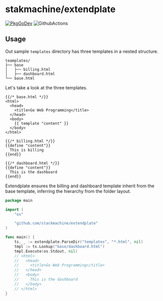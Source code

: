 # stakmachine/extendplate
[![PkgGoDev](https://pkg.go.dev/badge/github.com/stackmachine/extendplate)](https://pkg.go.dev/github.com/stackmachine/extendplate) ![GithubActions](https://github.com/stackmachine/extendplate/workflows/ci/badge.svg?branch=master)

## Usage

Out sample `templates` directory has three templates in a nested structure.

```
teamplates/
├── base
│   ├── billing.html
│   ├── dashboard.html
└── base.html
```

Let's take a look at the three templates.

```
{{/* base.html */}}
<html>
  <head>
    <title>Go Web Programming</title>
  </head>
  <body>
    {{ template "content" }}
  </body>
</html>
```

```
{{/* billing.html */}}
{{define "content"}}
  This is billing
{{end}}
```

```
{{/* dashboard.html */}}
{{define "content"}}
  This is the dashboard
{{end}}
```

Extendplate ensures the billing and dashboard template inherit from the base
template, inferring the hierarchy from the folder layout.

```go
package main

import (
	"os"

	"github.com/stackmachine/extendplate"
)

func main() {
	ts, _ := extendplate.ParseDir("templates", "*.html", nil)
	tmpl := ts.Lookup("base/dashboard.html")
	tmpl.Execute(os.Stdout, nil)
	// <html>
	//   <head>
	//     <title>Go Web Programming</title>
	//   </head>
	//   <body>
	//     This is the dashboard
	//   </body>
	// </html>
}
```
